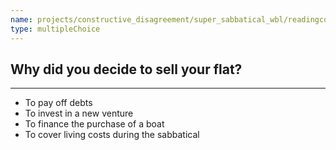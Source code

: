 ```yaml
---
name: projects/constructive_disagreement/super_sabbatical_wbl/readingcomp_scientist_2.md
type: multipleChoice
---
```


## Why did you decide to sell your flat?

---

- To pay off debts
- To invest in a new venture
- To finance the purchase of a boat
- To cover living costs during the sabbatical